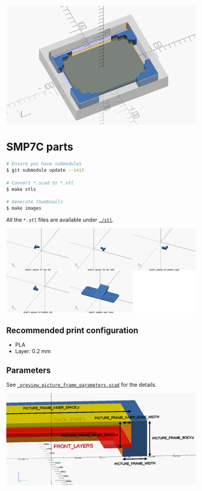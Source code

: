 ![](./images/smp7c_preview.png)

# SMP7C parts

```sh
# Ensure you have submodules
$ git submodule update --init

# Convert *.scad to *.stl
$ make stls

# Generate thumbnails
$ make images
```

All the `*.stl` files are available under [`./stl`](./stl).

![](./images/models.png)

## Recommended print configuration

- PLA
- Layer: 0.2 mm

## Parameters

See [`_preview_picture_frame_parameters.scad`](./_preview_picture_frame_parameters.scad) for the details.

![](./images/picture_frame_parameters.png)
